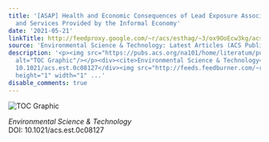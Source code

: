 ```yaml
---
title: '[ASAP] Health and Economic Consequences of Lead Exposure Associated with Products
  and Services Provided by the Informal Economy'
date: '2021-05-21'
linkTitle: http://feedproxy.google.com/~r/acs/esthag/~3/ox9OoEcw3kg/acs.est.0c08127
source: 'Environmental Science & Technology: Latest Articles (ACS Publications)'
description: '<p><img src="https://pubs.acs.org/na101/home/literatum/publisher/achs/journals/content/esthag/0/esthag.ahead-of-print/acs.est.0c08127/20210521/images/medium/es0c08127_0005.gif"
  alt="TOC Graphic"/></p><div><cite>Environmental Science & Technology</cite></div><div>DOI:
  10.1021/acs.est.0c08127</div><img src="http://feeds.feedburner.com/~r/acs/esthag/~4/ox9OoEcw3kg"
  height="1" width="1" ...'
disable_comments: true
---
```

<p><img src="https://pubs.acs.org/na101/home/literatum/publisher/achs/journals/content/esthag/0/esthag.ahead-of-print/acs.est.0c08127/20210521/images/medium/es0c08127_0005.gif" alt="TOC Graphic"/></p><div><cite>Environmental Science & Technology</cite></div><div>DOI: 10.1021/acs.est.0c08127</div><img src="http://feeds.feedburner.com/~r/acs/esthag/~4/ox9OoEcw3kg" height="1" width="1" ...